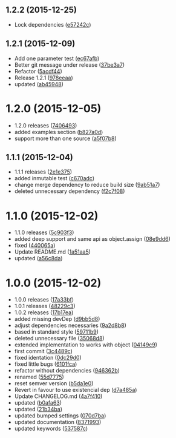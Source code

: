 <a name="1.2.2"></a>
## 1.2.2 (2015-12-25)


* Lock dependencies ([e57242c](https://github.com/kikobeats/existential-assign/commit/e57242c))



<a name="1.2.1"></a>
## 1.2.1 (2015-12-09)


* Add one parameter test ([ec67afb](https://github.com/kikobeats/existential-assign/commit/ec67afb))
* Better git message under release ([37be3a7](https://github.com/kikobeats/existential-assign/commit/37be3a7))
* Refactor ([5acdf44](https://github.com/kikobeats/existential-assign/commit/5acdf44))
* Release 1.2.1 ([978eeaa](https://github.com/kikobeats/existential-assign/commit/978eeaa))
* updated ([ab45948](https://github.com/kikobeats/existential-assign/commit/ab45948))



<a name="1.2.0"></a>
# 1.2.0 (2015-12-05)


* 1.2.0 releases ([7406493](https://github.com/kikobeats/existential-assign/commit/7406493))
* added examples section ([b827a0d](https://github.com/kikobeats/existential-assign/commit/b827a0d))
* support more than one source ([a5f07b8](https://github.com/kikobeats/existential-assign/commit/a5f07b8))



<a name="1.1.1"></a>
## 1.1.1 (2015-12-04)


* 1.1.1 releases ([2e1e375](https://github.com/kikobeats/existential-assign/commit/2e1e375))
* added inmutable test ([c670adc](https://github.com/kikobeats/existential-assign/commit/c670adc))
* change merge dependency to reduce build size ([9ab51a7](https://github.com/kikobeats/existential-assign/commit/9ab51a7))
* deleted unnecessary dependency ([f2c7f08](https://github.com/kikobeats/existential-assign/commit/f2c7f08))



<a name="1.1.0"></a>
# 1.1.0 (2015-12-02)


* 1.1.0 releases ([5c903f3](https://github.com/kikobeats/existential-assign/commit/5c903f3))
* added deep support and same api as object.assign ([08e9dd6](https://github.com/kikobeats/existential-assign/commit/08e9dd6))
* fixed ([440065a](https://github.com/kikobeats/existential-assign/commit/440065a))
* Update README.md ([1a51aa5](https://github.com/kikobeats/existential-assign/commit/1a51aa5))
* updated ([a56c8da](https://github.com/kikobeats/existential-assign/commit/a56c8da))



<a name="1.0.0"></a>
# 1.0.0 (2015-12-02)


* 1.0.0 releases ([17a33bf](https://github.com/kikobeats/existential-assign/commit/17a33bf))
* 1.0.1 releases ([48229c3](https://github.com/kikobeats/existential-assign/commit/48229c3))
* 1.0.2 releases ([17b17ea](https://github.com/kikobeats/existential-assign/commit/17b17ea))
* added missing devDep ([d9bb5d8](https://github.com/kikobeats/existential-assign/commit/d9bb5d8))
* adjust dependencies necessaries ([9a2d8b8](https://github.com/kikobeats/existential-assign/commit/9a2d8b8))
* based in standard style ([59711b9](https://github.com/kikobeats/existential-assign/commit/59711b9))
* deleted unnecessary file ([35068d8](https://github.com/kikobeats/existential-assign/commit/35068d8))
* extended implementation to works with object ([04149c9](https://github.com/kikobeats/existential-assign/commit/04149c9))
* first commit ([3c4489c](https://github.com/kikobeats/existential-assign/commit/3c4489c))
* fixed identation ([0dc29d0](https://github.com/kikobeats/existential-assign/commit/0dc29d0))
* fixed little bugs ([6101fca](https://github.com/kikobeats/existential-assign/commit/6101fca))
* refactor without dependencies ([946362b](https://github.com/kikobeats/existential-assign/commit/946362b))
* renamed ([55d7775](https://github.com/kikobeats/existential-assign/commit/55d7775))
* reset semver version ([b5da1e0](https://github.com/kikobeats/existential-assign/commit/b5da1e0))
* Revert in favour to use existencial dep ([d7a485a](https://github.com/kikobeats/existential-assign/commit/d7a485a))
* Update CHANGELOG.md ([4a7f410](https://github.com/kikobeats/existential-assign/commit/4a7f410))
* updated ([b0afa63](https://github.com/kikobeats/existential-assign/commit/b0afa63))
* updated ([21b34ba](https://github.com/kikobeats/existential-assign/commit/21b34ba))
* updated bumped settings ([070d7ba](https://github.com/kikobeats/existential-assign/commit/070d7ba))
* updated documentation ([8371993](https://github.com/kikobeats/existential-assign/commit/8371993))
* updated keywords ([537587c](https://github.com/kikobeats/existential-assign/commit/537587c))



